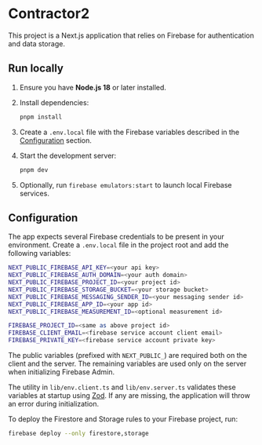 # Contractor2

This project is a Next.js application that relies on Firebase for authentication and data storage.

## Run locally

1. Ensure you have **Node.js 18** or later installed.
2. Install dependencies:

   ```bash
   pnpm install
   ```

3. Create a `.env.local` file with the Firebase variables described in the [Configuration](#configuration) section.
4. Start the development server:

   ```bash
   pnpm dev
   ```

5. Optionally, run `firebase emulators:start` to launch local Firebase services.

## Configuration

The app expects several Firebase credentials to be present in your environment. Create a `.env.local` file in the project root and add the following variables:

```bash
NEXT_PUBLIC_FIREBASE_API_KEY=<your api key>
NEXT_PUBLIC_FIREBASE_AUTH_DOMAIN=<your auth domain>
NEXT_PUBLIC_FIREBASE_PROJECT_ID=<your project id>
NEXT_PUBLIC_FIREBASE_STORAGE_BUCKET=<your storage bucket>
NEXT_PUBLIC_FIREBASE_MESSAGING_SENDER_ID=<your messaging sender id>
NEXT_PUBLIC_FIREBASE_APP_ID=<your app id>
NEXT_PUBLIC_FIREBASE_MEASUREMENT_ID=<optional measurement id>

FIREBASE_PROJECT_ID=<same as above project id>
FIREBASE_CLIENT_EMAIL=<firebase service account client email>
FIREBASE_PRIVATE_KEY=<firebase service account private key>
```

The public variables (prefixed with `NEXT_PUBLIC_`) are required both on the client and the server. The remaining variables are used only on the server when initializing Firebase Admin.

The utility in `lib/env.client.ts` and `lib/env.server.ts` validates these variables at startup using [Zod](https://github.com/colinhacks/zod). If any are missing, the application will throw an error during initialization.

To deploy the Firestore and Storage rules to your Firebase project, run:

```bash
firebase deploy --only firestore,storage
```

